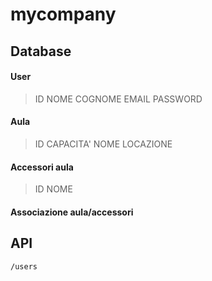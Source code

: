 # mycompany

## Database

#### User
> ID
> NOME
> COGNOME
> EMAIL
> PASSWORD

#### Aula

> ID
> CAPACITA'
> NOME
> LOCAZIONE

#### Accessori aula

> ID
> NOME

#### Associazione aula/accessori


## API
    /users



<!--stackedit_data:
eyJoaXN0b3J5IjpbOTYyMzkxODQzLDEzNzMyODc3MjksMTEzNT
cwNzgyNywtMTYyOTg1MDU2Nyw4MDY4NTMxNzRdfQ==
-->